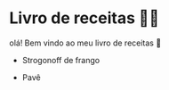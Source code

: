 # Livro de receitas :woman_cook:

olá! Bem vindo ao meu livro de receitas :wave:

- Strogonoff de frango 

* Pavê
